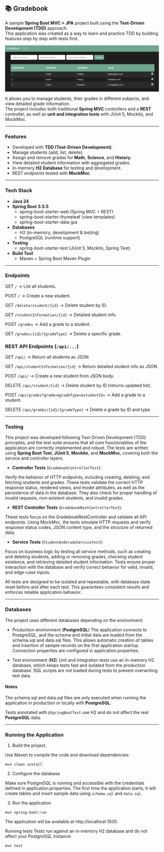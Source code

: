 ## 📚 Gradebook

A sample **Spring Boot MVC + JPA** project built using the **Test-Driven Development (TDD)** approach.  
This application was created as a way to learn and practice TDD by building features step by step with tests first.

<img align=center src="img/img.png" alt="screenshot"/>

It allows you to manage students, their grades in different subjects, and view detailed grade information.  
The project includes both traditional **Spring MVC** controllers and a **REST** controller, as well as **unit and integration tests** with JUnit 5, Mockito, and MockMvc.

---

### Features

- Developed with **TDD (Test-Driven Development)**.
- Manage students (add, list, delete).
- Assign and remove grades for **Math**, **Science**, and **History**.
- View detailed student information with aggregated grades.
- In-memory **H2 Database** for testing and development.
- REST endpoints tested with **MockMvc**.
***
### Tech Stack

- **Java 24**
- **Spring Boot 3.5.5**
    - spring-boot-starter-web (Spring MVC + REST)
    - spring-boot-starter-thymeleaf (view templates)
    - spring-boot-starter-data-jpa
- **Databases**
    - H2 (in-memory, development & testing)
    - PostgreSQL (runtime support)
- **Testing**
    - spring-boot-starter-test (JUnit 5, Mockito, Spring Test)
- **Build Tool**
    - Maven + Spring Boot Maven Plugin
***
### Endpoints

GET `/` → List all students.

POST `/` → Create a new student.

GET `/delete/student/{id}` → Delete student by ID.

GET `/studentInformation/{id}` → Detailed student info.

POST `/grades` → Add a grade to a student.

GET `/grades/{id}/{gradeType}` → Delete a specific grade.

### REST API Endpoints (`/api/...`)

GET `/api/` → Return all students as JSON.

GET `/api/studentInformation/{id}` → Return detailed student info as JSON.

POST `/api/` → Create a new student from JSON body.

DELETE `/api/student/{id}` → Delete student by ID (returns updated list).

POST `/api/grades?grade=&gradeType=&studentId=` → Add a grade to a student.

DELETE `/api/grades/{id}/{gradeType}` → Delete a grade by ID and type.
***
### Testing

This project was developed following Test-Driven Development (TDD) principles, and the test suite ensures that all core functionalities of the application are correctly implemented and robust. The tests are written using **Spring Boot Test**, **JUnit 5**, **Mockito**, and **MockMvc**, covering both the service and controller layers.

- **Controller Tests** (`GradebookControllerTest`): 

Verify the behavior of HTTP endpoints, including creating, deleting, and fetching students and grades. These tests validate the correct HTTP response status, rendered views, and model attributes, as well as the persistence of data in the database. They also check for proper handling of invalid requests, non-existent students, and invalid grades.

- **REST Controller Tests** (`GradebookRestControllerTest`):

These tests focus on the GradebookRestController and validate all API endpoints. Using MockMvc, the tests simulate HTTP requests and verify response status codes, JSON content type, and the structure of returned data.
- **Service Tests** (`StudentAndGradeServiceTest`): 

Focus on business logic by testing all service methods, such as creating and deleting students, adding or removing grades, checking student existence, and retrieving detailed student information. Tests ensure proper interaction with the database and verify correct behavior for valid, invalid, and edge-case inputs.

All tests are designed to be isolated and repeatable, with database state reset before and after each test. This guarantees consistent results and enforces reliable application behavior.

***
### Databases

The project uses different databases depending on the environment:

- Production environment (**PostgreSQL**)
The application connects to PostgreSQL, and the schema and initial data are loaded from the schema.sql and data.sql files. This allows automatic creation of tables and insertion of sample records on the first application startup. Connection properties are configured in application.properties.

- Test environment (**H2**)
Unit and integration tests use an in-memory H2 database, which keeps tests fast and isolated from the production database. SQL scripts are not loaded during tests to prevent overwriting test data.

#### Notes

The schema.sql and data.sql files are only executed when running the application in production or locally with **PostgreSQL**.

Tests annotated with `@SpringBootTest` use H2 and do not affect the real **PostgreSQL** data.
***
### Running the Application

1. Build the project.

Use Maven to compile the code and download dependencies:
```
mvn clean install
```
2. Configure the database

Make sure PostgreSQL is running and accessible with the credentials defined in application.properties. The first time the application starts, it will create tables and insert sample data using `schema.sql` and `data.sql`.

3. Run the application

```
mvn spring-boot:run
```

The application will be available at http://localhost:1500.

Running tests
Tests run against an in-memory H2 database and do not affect your PostgreSQL instance:
```
mvn test
```